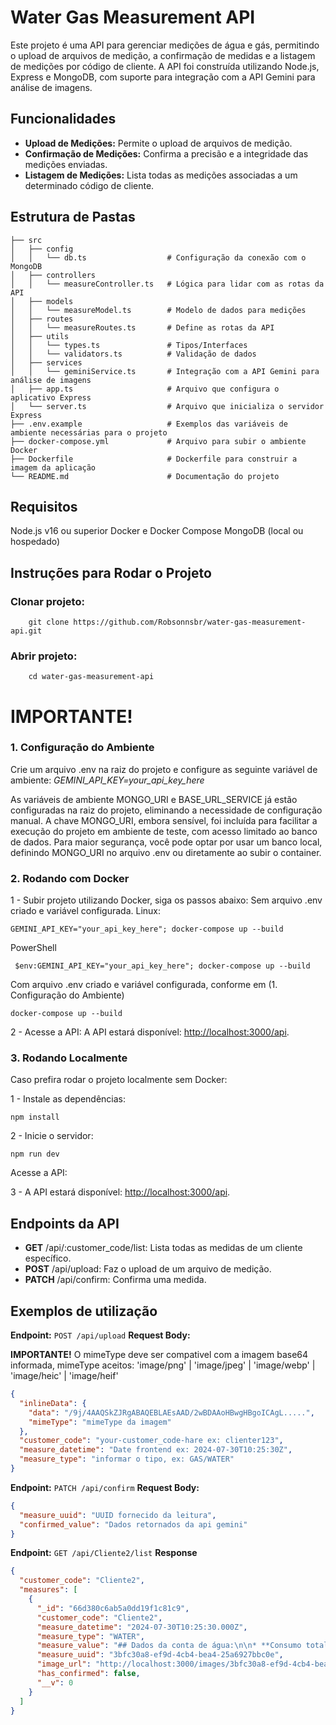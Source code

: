 # Water Gas Measurement API

Este projeto é uma API para gerenciar medições de água e gás, permitindo o upload de arquivos de
medição, a confirmação de medidas e a listagem de medições por código de cliente. A API foi construída
utilizando Node.js, Express e MongoDB, com suporte para integração com a API Gemini para análise de imagens.

## Funcionalidades

- **Upload de Medições:** Permite o upload de arquivos de medição.
- **Confirmação de Medições:** Confirma a precisão e a integridade das medições enviadas.
- **Listagem de Medições:** Lista todas as medições associadas a um determinado código de cliente.

## Estrutura de Pastas

```plaintext
├── src
│   ├── config
│   │   └── db.ts                  # Configuração da conexão com o MongoDB
│   ├── controllers
│   │   └── measureController.ts   # Lógica para lidar com as rotas da API
│   ├── models
│   │   └── measureModel.ts        # Modelo de dados para medições
│   ├── routes
│   │   └── measureRoutes.ts       # Define as rotas da API
│   ├── utils
│   │   └── types.ts               # Tipos/Interfaces
│   │   └── validators.ts          # Validação de dados
│   ├── services
│   │   └── geminiService.ts       # Integração com a API Gemini para análise de imagens
│   ├── app.ts                     # Arquivo que configura o aplicativo Express
│   └── server.ts                  # Arquivo que inicializa o servidor Express
├── .env.example                   # Exemplos das variáveis de ambiente necessárias para o projeto
├── docker-compose.yml             # Arquivo para subir o ambiente Docker
├── Dockerfile                     # Dockerfile para construir a imagem da aplicação
└── README.md                      # Documentação do projeto
```

## Requisitos

Node.js v16 ou superior
Docker e Docker Compose
MongoDB (local ou hospedado)

## Instruções para Rodar o Projeto

### Clonar projeto:

```
    git clone https://github.com/Robsonnsbr/water-gas-measurement-api.git
```

### Abrir projeto:

```
    cd water-gas-measurement-api
```

# IMPORTANTE!

### 1. Configuração do Ambiente

Crie um arquivo .env na raiz do projeto e configure as seguinte variável de ambiente: _GEMINI_API_KEY=your_api_key_here_

As variáveis de ambiente MONGO_URI e BASE_URL_SERVICE já estão configuradas na raiz do projeto, eliminando a necessidade de configuração manual.
A chave MONGO_URI, embora sensível, foi incluída para facilitar a execução do projeto em ambiente de teste, com acesso limitado ao banco de dados.
Para maior segurança, você pode optar por usar um banco local, definindo MONGO_URI no arquivo .env ou diretamente ao subir o container.

### 2. Rodando com Docker

1 - Subir projeto utilizando Docker, siga os passos abaixo:
Sem arquivo .env criado e variável configurada.
Linux:

```
GEMINI_API_KEY="your_api_key_here"; docker-compose up --build
```

PowerShell

```
 $env:GEMINI_API_KEY="your_api_key_here"; docker-compose up --build
```

Com arquivo .env criado e variável configurada, conforme em (1. Configuração do Ambiente)

```
docker-compose up --build
```

2 - Acesse a API:
A API estará disponível: [http://localhost:3000/api](http://localhost:3000/api).

### 3. Rodando Localmente

Caso prefira rodar o projeto localmente sem Docker:

1 - Instale as dependências:

```
npm install
```

2 - Inicie o servidor:

```
npm run dev
```

Acesse a API:

3 - A API estará disponível: [http://localhost:3000/api](http://localhost:3000/api).

## Endpoints da API

- **GET** /api/:customer_code/list: Lista todas as medidas de um cliente específico.
- **POST** /api/upload: Faz o upload de um arquivo de medição.
- **PATCH** /api/confirm: Confirma uma medida.

## Exemplos de utilização

**Endpoint:** `POST /api/upload`
**Request Body:**

**IMPORTANTE!** O mimeType deve ser compativel com a imagem base64 informada, mimeType aceitos:
   'image/png' | 'image/jpeg' | 'image/webp' | 'image/heic' | 'image/heif'

```json
{
  "inlineData": {
    "data": "/9j/4AAQSkZJRgABAQEBLAEsAAD/2wBDAAoHBwgHBgoICAgL.....",
    "mimeType": "mimeType da imagem"
  },
  "customer_code": "your-customer_code-hare ex: clienter123",
  "measure_datetime": "Date frontend ex: 2024-07-30T10:25:30Z",
  "measure_type": "informar o tipo, ex: GAS/WATER"
}
```

**Endpoint:** `PATCH /api/confirm`
**Request Body:**

```json
{
  "measure_uuid": "UUID fornecido da leitura",
  "confirmed_value": "Dados retornados da api gemini"
}
```

**Endpoint:** `GET /api/Cliente2/list`
**Response**

```json
{
  "customer_code": "Cliente2",
  "measures": [
    {
      "_id": "66d380c6ab5a0dd19f1c81c9",
      "customer_code": "Cliente2",
      "measure_datetime": "2024-07-30T10:25:30.000Z",
      "measure_type": "WATER",
      "measure_value": "## Dados da conta de água:\n\n* **Consumo total:** 20 m³ \n* **Valor total:** 105,53\n* **Data de vencimento:** 10/10/2019\n* **Código do cliente:** 99999-9 \n",
      "measure_uuid": "3bfc30a8-ef9d-4cb4-bea4-25a6927bbc0e",
      "image_url": "http://localhost:3000/images/3bfc30a8-ef9d-4cb4-bea4-25a6927bbc0e",
      "has_confirmed": false,
      "__v": 0
    }
  ]
}
```
